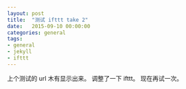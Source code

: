 ```yaml
---
layout: post
title:  "测试 ifttt take 2"
date:   2015-09-10 00:00:00
categories: general
tags:
- general
- jekyll
- ifttt
---
```

上个测试的 url 木有显示出来。 调整了一下 ifttt。 现在再试一次。
